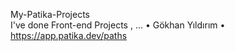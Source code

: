 My-Patika-Projects  
I've done Front-end Projects , ...
• 
Gökhan Yıldırım 
•
https://app.patika.dev/paths
